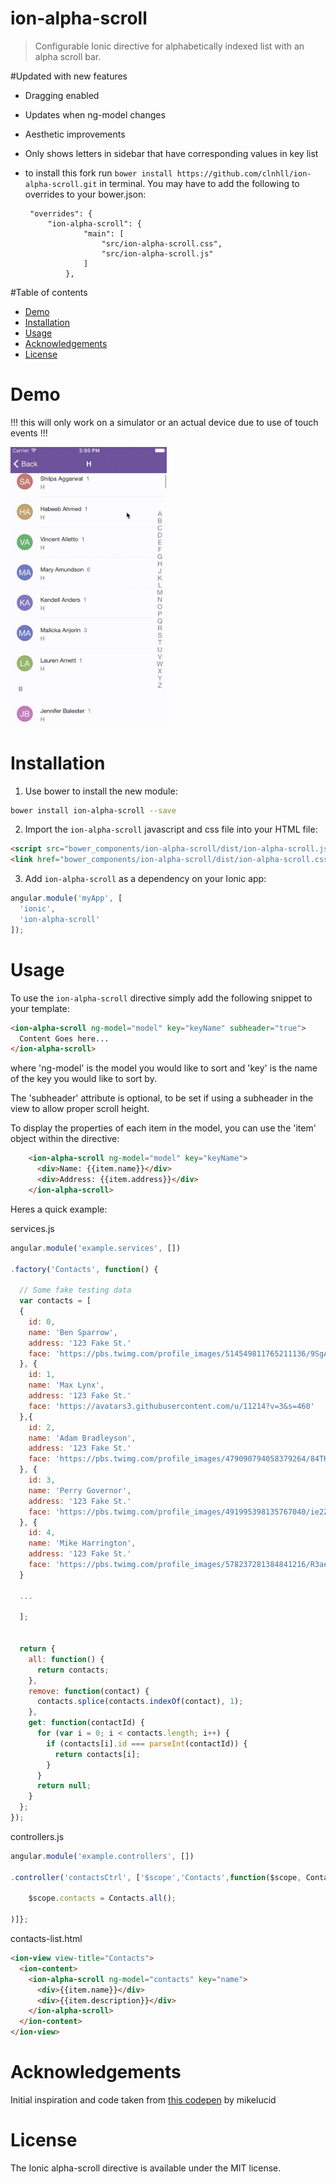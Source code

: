 ion-alpha-scroll
================
> Configurable Ionic directive for alphabetically indexed list with an alpha scroll bar.

#Updated with new features
 - Dragging enabled
 - Updates when ng-model changes
 - Aesthetic improvements 
 - Only shows letters in sidebar that have corresponding values in key list
 - to install this fork run `bower install https://github.com/clnhll/ion-alpha-scroll.git` in terminal. You may have to add the following to overrides to your bower.json:

		"overrides": {
			"ion-alpha-scroll": {
      				"main": [
        				"src/ion-alpha-scroll.css",
        				"src/ion-alpha-scroll.js"
      				]
    			},



#Table of contents

- [Demo](#demo)
- [Installation](#installation)
- [Usage](#usage)
- [Acknowledgements](#acknowledgements)
- [License](#license)

# Demo
!!! this will only work on a simulator or an actual device due to use of touch events !!!  

<img src="https://github.com/clnhll/ion-alpha-scroll/raw/master/demo.gif" width="250" />

# Installation

1. Use bower to install the new module:
```bash
bower install ion-alpha-scroll --save
```
2. Import the `ion-alpha-scroll` javascript and css file into your HTML file:
```html
<script src="bower_components/ion-alpha-scroll/dist/ion-alpha-scroll.js"></script>
<link href="bower_components/ion-alpha-scroll/dist/ion-alpha-scroll.css" rel="stylesheet">
```
3. Add `ion-alpha-scroll` as a dependency on your Ionic app:
```javascript
angular.module('myApp', [
  'ionic',
  'ion-alpha-scroll'
]);
```

# Usage

To use the `ion-alpha-scroll` directive simply add the following snippet to your template:
```html
<ion-alpha-scroll ng-model="model" key="keyName" subheader="true">
  Content Goes here...
</ion-alpha-scroll>
```
where 'ng-model' is the model you would like to sort and 'key' is the name of the key you would like to sort by.

The 'subheader' attribute is optional, to be set if using a subheader in the view to allow proper scroll height.

To display the properties of each item in the model, you can use the 'item' object within the directive:
```html
	<ion-alpha-scroll ng-model="model" key="keyName">
	  <div>Name: {{item.name}}</div>
	  <div>Address: {{item.address}}</div>
	</ion-alpha-scroll>
```

Heres a quick example:

services.js
```javascript
angular.module('example.services', [])

.factory('Contacts', function() {

  // Some fake testing data
  var contacts = [
  {
    id: 0,
    name: 'Ben Sparrow',
    address: '123 Fake St.'
    face: 'https://pbs.twimg.com/profile_images/514549811765211136/9SgAuHeY.png'
  }, {
    id: 1,
    name: 'Max Lynx',
    address: '123 Fake St.'
    face: 'https://avatars3.githubusercontent.com/u/11214?v=3&s=460'
  },{
    id: 2,
    name: 'Adam Bradleyson',
    address: '123 Fake St.'
    face: 'https://pbs.twimg.com/profile_images/479090794058379264/84TKj_qa.jpeg'
  }, {
    id: 3,
    name: 'Perry Governor',
    address: '123 Fake St.'
    face: 'https://pbs.twimg.com/profile_images/491995398135767040/ie2Z_V6e.jpeg'
  }, {
    id: 4,
    name: 'Mike Harrington',
    address: '123 Fake St.'
    face: 'https://pbs.twimg.com/profile_images/578237281384841216/R3ae1n61.png'
  }

  ...

  ];


  return {
    all: function() {
      return contacts;
    },
    remove: function(contact) {
      contacts.splice(contacts.indexOf(contact), 1);
    },
    get: function(contactId) {
      for (var i = 0; i < contacts.length; i++) {
        if (contacts[i].id === parseInt(contactId)) {
          return contacts[i];
        }
      }
      return null;
    }
  };
});

```
controllers.js
```javascript
angular.module('example.controllers', [])

.controller('contactsCtrl', ['$scope','Contacts',function($scope, Contacts) {
 
	$scope.contacts = Contacts.all();

)]};

```
contacts-list.html
```html
<ion-view view-title="Contacts">
  <ion-content>
    <ion-alpha-scroll ng-model="contacts" key="name">
      <div>{{item.name}}</div>
      <div>{{item.description}}</div>
    </ion-alpha-scroll>
  </ion-content>
</ion-view>
```

# Acknowledgements

Initial inspiration and code taken from [this codepen](http://codepen.io/mikelucid/pen/mqzLc) by mikelucid

# License

The Ionic alpha-scroll directive is available under the MIT license.
